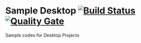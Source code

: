 # Sample Desktop [![Build Status](https://travis-ci.org/renatomartinsti/sampledesktop.svg?branch=master)](https://travis-ci.org/renatomartinsti/sampledesktop) [![Quality Gate](https://sonarcloud.io/api/badges/gate?key=br.com.remartins:sampledesktop)](https://sonarcloud.io/dashboard/index/br.com.remartins:sampledesktop)
Sample codes for Desktop Projects
